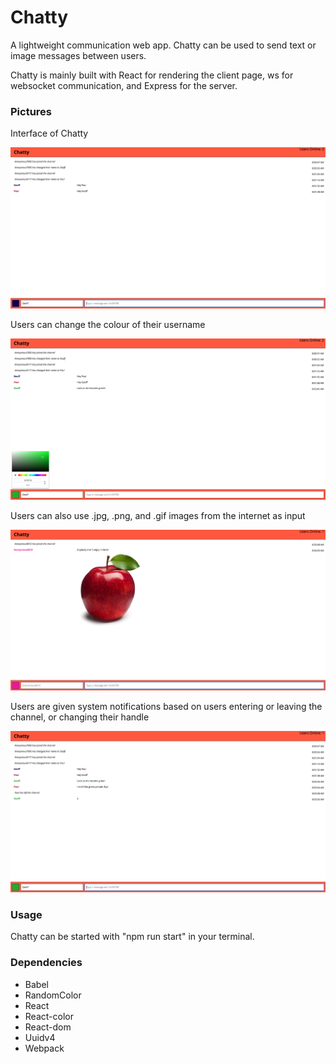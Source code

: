 Chatty
=====================

A lightweight communication web app. Chatty can be used to send text or image messages between users.

Chatty is mainly built with React for rendering the client page, ws for websocket communication, and Express for the server.

### Pictures

Interface of Chatty

![Interface of Chatty](https://github.com/geoffcoutts/chattyApp/blob/master/docs/Chatty%20Basic%20Interface.png)

Users can change the colour of their username

![Users can change the colour of their username](https://github.com/geoffcoutts/chattyApp/blob/master/docs/Chatty%20Colour%20Changer.png)

Users can also use .jpg, .png, and .gif images from the internet as input

![Users can also use .jpg, .png, and .gif images from the internet as input](https://github.com/geoffcoutts/chattyApp/blob/master/docs/Chatty%20Images.png)

Users are given system notifications based on users entering or leaving the channel, or changing their handle

![Users are given system notifications based on users, entering or leaving the channel, or changing their handle](https://github.com/geoffcoutts/chattyApp/blob/master/docs/Chatty%20User%20Leaving.png)

### Usage

Chatty can be started with "npm run start" in your terminal.


### Dependencies

* Babel
* RandomColor
* React
* React-color
* React-dom
* Uuidv4
* Webpack